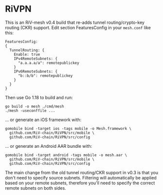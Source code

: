 # RiVPN

This is an RiV-mesh v0.4 build that re-adds tunnel routing/crypto-key routing (CKR) support. Edit section FeaturesConfig in your `mesh.conf` like this:

```
FeaturesConfig:
{
  TunnelRouting: {
    Enable: true
    IPv4RemoteSubnets: {
      "a.a.a.a/a": remotepublickey
    }
    IPv6RemoteSubnets: {
      "b::b/b": remotepublickey
    }
  }
}
```

Then use Go 1.18 to build and run:
```
go build -o mesh ./cmd/mesh
./mesh -useconffile ...
```

... or generate an iOS framework with:

```
gomobile bind -target ios -tags mobile -o Mesh.framework \
  github.com/RiV-chain/RiVPN/src/mobile \
  github.com/RiV-chain/RiVPN/src/config
```

... or generate an Android AAR bundle with:

```
gomobile bind -target android -tags mobile -o mesh.aar \
  github.com/RiV-chain/RiVPN/src/mobile \
  github.com/RiV-chain/RiVPN/src/config
```

The main change from the old tunnel routing/CKR support in v0.3 is that you don't need to specify source subnets. Filtering will automatically be applied based on your remote subnets, therefore you'll need to specify the correct remote subnets on both sides.
